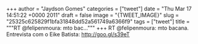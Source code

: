 
+++
author = "Jaydson Gomes"
categories = ["tweet"]
date = "Thu Mar 17 14:51:22 +0000 2011"
draft = false
image = "{TWEET_IMAGE}"
slug = "25325c625829f1bfa31848dd52a561749a6366f9"
tags = ["tweet"]
title = """RT @felipenmoura: mto bac..."""
+++
RT @felipenmoura: mto bacana. Entrevista com o Eike Batista: http://goo.gl/s39eT

